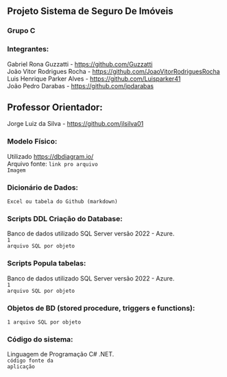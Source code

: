 ## Projeto Sistema de Seguro De Imóveis

### Grupo C

### Integrantes:
Gabriel Rona Guzzatti - https://github.com/Guzzatti <br>
João Vitor Rodrigues Rocha - https://github.com/JoaoVitorRodriguesRocha <br>
Luis Henrique Parker Alves - https://github.com/Luisparker41 <br>
João Pedro Darabas - https://github.com/jpdarabas <br>

## Professor Orientador:
Jorge Luiz da Silva - https://github.com/jlsilva01

### Modelo Físico:
Utilizado https://dbdiagram.io/<br>
Arquivo fonte: <code>link pro arquivo</code><br>
<code>Imagem</code>
  
### Dicionário de Dados:
<code>Excel ou tabela do Github (markdown)</code>

### Scripts DDL Criação do Database:
Banco de dados utilizado SQL Server versão 2022 - Azure.<br>
<code>1 arquivo SQL por objeto</code>

### Scripts Popula tabelas:
Banco de dados utilizado SQL Server versão 2022 - Azure.<br>
<code>1 arquivo SQL por objeto</code>

### Objetos de BD (stored procedure, triggers e functions):
<code>1 arquivo SQL por objeto</code>
  
### Código do sistema:
Linguagem de Programação C# .NET.<br>
<code>código fonte da aplicação</code>
